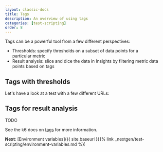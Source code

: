 ```yaml
---
layout: classic-docs
title: Tags
description: An overview of using tags
categories: [test-scripting]
order: 8
---
```


Tags can be a powerful tool from a few different perspectives:

- Thresholds: specify thresholds on a subset of data points for a particular metric
- Result analysis: slice and dice the data in Insights by filtering metric data points based on tags

## Tags with thresholds
Let's have a look at a test with a few different URLs:



## Tags for result analysis
TODO

See the k6 docs on [tags](https://docs.k6.io/docs/tags-and-groups) for more information.

**Next**: [Environment variables]({{ site.baseurl }}{% link _nextgen/test-scripting/environment-variables.md %})
